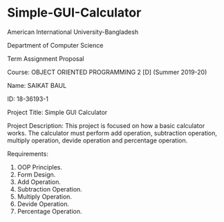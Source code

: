 # Simple-GUI-Calculator

American International University-Bangladesh

Department of Computer Science

Term Assignment Proposal

Course: OBJECT ORIENTED PROGRAMMING 2 [D] (Summer 2019-20)

Name: SAIKAT BAUL 

ID: 18-36193-1

Project Title: Simple GUI Calculator

Project Description: This project is focused on how a basic calculator works. The calculator must perform  add operation, subtraction operation, multiply operation, devide operation and percentage operation.

Requirements:

1. OOP Principles.
2. Form Design.
3. Add Operation.
4. Subtraction Operation.
5. Multiply Operation.
6. Devide Operation.
7. Percentage Operation.

